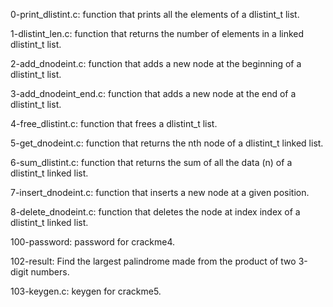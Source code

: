 0-print_dlistint.c: function that prints all the elements of a dlistint_t list.

1-dlistint_len.c: function that returns the number of elements in a linked dlistint_t list.

2-add_dnodeint.c: function that adds a new node at the beginning of a dlistint_t list.

3-add_dnodeint_end.c: function that adds a new node at the end of a dlistint_t list.

4-free_dlistint.c: function that frees a dlistint_t list.

5-get_dnodeint.c: function that returns the nth node of a dlistint_t linked list.

6-sum_dlistint.c: function that returns the sum of all the data (n) of a dlistint_t linked list.

7-insert_dnodeint.c: function that inserts a new node at a given position.

8-delete_dnodeint.c: function that deletes the node at index index of a dlistint_t linked list.

100-password: password for crackme4.

102-result: Find the largest palindrome made from the product of two 3-digit numbers.

103-keygen.c: keygen for crackme5.

